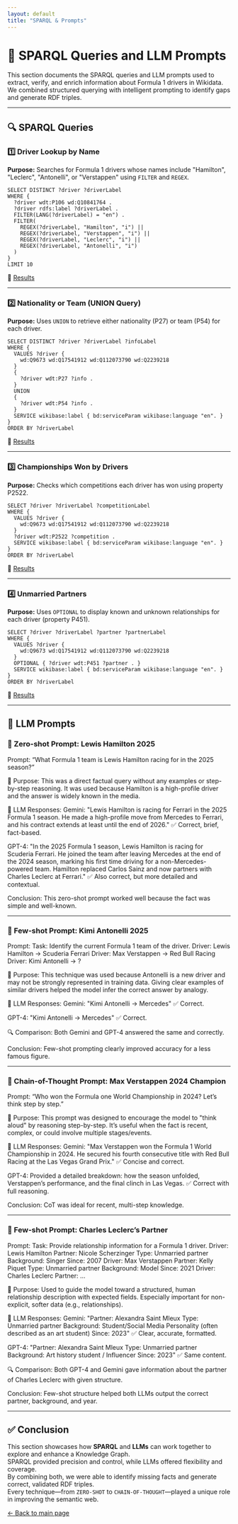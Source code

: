 ```yaml
---
layout: default
title: "SPARQL & Prompts"
---
```


# 🧠 SPARQL Queries and LLM Prompts

This section documents the SPARQL queries and LLM prompts used to extract, verify, and enrich information about Formula 1 drivers in Wikidata. We combined structured querying with intelligent prompting to identify gaps and generate RDF triples.

---

## 🔍 SPARQL Queries

### 1️⃣ Driver Lookup by Name

**Purpose:** Searches for Formula 1 drivers whose names include "Hamilton", "Leclerc", "Antonelli", or "Verstappen" using `FILTER` and `REGEX`.

```sparql
SELECT DISTINCT ?driver ?driverLabel
WHERE {
  ?driver wdt:P106 wd:Q10841764 .
  ?driver rdfs:label ?driverLabel .
  FILTER(LANG(?driverLabel) = "en") .
  FILTER(
    REGEX(?driverLabel, "Hamilton", "i") ||
    REGEX(?driverLabel, "Verstappen", "i") ||
    REGEX(?driverLabel, "Leclerc", "i") ||
    REGEX(?driverLabel, "Antonelli", "i")
  )
}
LIMIT 10
```

📎 [Results](https://w.wiki/EF8Q)

---

### 2️⃣ Nationality or Team (UNION Query)

**Purpose:** Uses `UNION` to retrieve either nationality (P27) or team (P54) for each driver.

```sparql
SELECT DISTINCT ?driver ?driverLabel ?infoLabel
WHERE {
  VALUES ?driver {
    wd:Q9673 wd:Q17541912 wd:Q112073790 wd:Q2239218
  }
  {
    ?driver wdt:P27 ?info .
  }
  UNION
  {
    ?driver wdt:P54 ?info .
  }
  SERVICE wikibase:label { bd:serviceParam wikibase:language "en". }
}
ORDER BY ?driverLabel
```

📎 [Results](https://w.wiki/EEnK)

---

### 3️⃣ Championships Won by Drivers

**Purpose:** Checks which competitions each driver has won using property P2522.

```sparql
SELECT ?driver ?driverLabel ?competitionLabel
WHERE {
  VALUES ?driver {
    wd:Q9673 wd:Q17541912 wd:Q112073790 wd:Q2239218
  }
  ?driver wdt:P2522 ?competition .
  SERVICE wikibase:label { bd:serviceParam wikibase:language "en". }
}
ORDER BY ?driverLabel
```

📎 [Results](https://w.wiki/EEpB)

---

### 4️⃣ Unmarried Partners

**Purpose:** Uses `OPTIONAL` to display known and unknown relationships for each driver (property P451).

```sparql
SELECT ?driver ?driverLabel ?partner ?partnerLabel
WHERE {
  VALUES ?driver {
    wd:Q9673 wd:Q17541912 wd:Q112073790 wd:Q2239218
  }
  OPTIONAL { ?driver wdt:P451 ?partner . }
  SERVICE wikibase:label { bd:serviceParam wikibase:language "en". }
}
ORDER BY ?driverLabel
```

📎 [Results](https://w.wiki/EF8b)

---

## 💬 LLM Prompts

### 🔹 Zero-shot Prompt: Lewis Hamilton 2025

Prompt: “What Formula 1 team is Lewis Hamilton racing for in the 2025 season?”

🎯 Purpose:
This was a direct factual query without any examples or step-by-step reasoning.
It was used because Hamilton is a high-profile driver and the answer is widely known in the media.

🤖 LLM Responses:
Gemini: "Lewis Hamilton is racing for Ferrari in the 2025 Formula 1 season. He made a high-profile move from Mercedes to Ferrari, and his contract extends at least until the end of 2026."
✅ Correct, brief, fact-based.

GPT-4: "In the 2025 Formula 1 season, Lewis Hamilton is racing for Scuderia Ferrari. He joined the team after leaving Mercedes at the end of the 2024 season, marking his first time driving for a non-Mercedes-powered team. Hamilton replaced Carlos Sainz and now partners with Charles Leclerc at Ferrari."
✅ Also correct, but more detailed and contextual.

Conclusion: This zero-shot prompt worked well because the fact was simple and well-known.

---

### 🔹 Few-shot Prompt: Kimi Antonelli 2025

Prompt:
Task: Identify the current Formula 1 team of the driver.
Driver: Lewis Hamilton → Scuderia Ferrari
Driver: Max Verstappen → Red Bull Racing
Driver: Kimi Antonelli → ?

🎯 Purpose:
This technique was used because Antonelli is a new driver and may not be strongly represented in training data.
Giving clear examples of similar drivers helped the model infer the correct answer by analogy.

🤖 LLM Responses:
Gemini: "Kimi Antonelli → Mercedes"
✅ Correct.

GPT-4: "Kimi Antonelli → Mercedes"
✅ Correct.

🔍 Comparison:
Both Gemini and GPT-4 answered the same and correctly.

Conclusion: Few-shot prompting clearly improved accuracy for a less famous figure.

---

### 🔹 Chain-of-Thought Prompt: Max Verstappen 2024 Champion

Prompt: “Who won the Formula one World Championship in 2024? Let’s think step by step.”

🎯 Purpose:
This prompt was designed to encourage the model to "think aloud" by reasoning step-by-step.
It’s useful when the fact is recent, complex, or could involve multiple stages/events.

🤖 LLM Responses:
Gemini: "Max Verstappen won the Formula 1 World Championship in 2024. He secured his fourth consecutive title with Red Bull Racing at the Las Vegas Grand Prix."
✅ Concise and correct.

GPT-4: Provided a detailed breakdown: how the season unfolded, Verstappen’s performance, and the final clinch in Las Vegas.
✅ Correct with full reasoning.

Conclusion: CoT was ideal for recent, multi-step knowledge.

---

### 🔹 Few-shot Prompt: Charles Leclerc’s Partner

Prompt:
Task: Provide relationship information for a Formula 1 driver.
Driver: Lewis Hamilton
Partner: Nicole Scherzinger
Type: Unmarried partner
Background: Singer
Since: 2007
Driver: Max Verstappen
Partner: Kelly Piquet
Type: Unmarried partner
Background: Model
Since: 2021
Driver: Charles Leclerc
Partner: ...

🎯 Purpose:
Used to guide the model toward a structured, human relationship description with expected fields.
Especially important for non-explicit, softer data (e.g., relationships).

🤖 LLM Responses:
Gemini: "Partner: Alexandra Saint Mleux
Type: Unmarried partner
Background: Student/Social Media Personality (often described as an art student)
Since: 2023"
✅ Clear, accurate, formatted.

GPT-4: "Partner: Alexandra Saint Mleux
Type: Unmarried partner
Background: Art history student / Influencer
Since: 2023"
✅ Same content.

🔍 Comparison:
Both GPT-4 and Gemini gave information about the partner of Charles Leclerc with given structure. 

Conclusion: Few-shot structure helped both LLMs output the correct partner, background, and year.

---

## ✅ Conclusion

This section showcases how **SPARQL** and **LLMs** can work together to explore and enhance a Knowledge Graph.  
SPARQL provided precision and control, while LLMs offered flexibility and coverage.  
By combining both, we were able to identify missing facts and generate correct, validated RDF triples.  
Every technique—from `ZERO-SHOT` to `CHAIN-OF-THOUGHT`—played a unique role in improving the semantic web.

<p><a href="/formula1/">← Back to main page</a></p>

